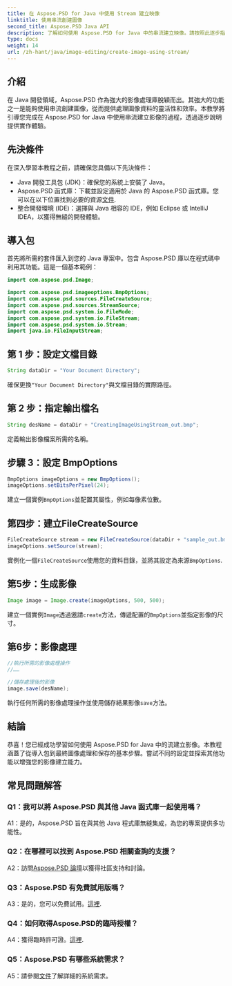 ```yaml
---
title: 在 Aspose.PSD for Java 中使用 Stream 建立映像
linktitle: 使用串流創建圖像
second_title: Aspose.PSD Java API
description: 了解如何使用 Aspose.PSD for Java 中的串流建立映像。請按照此逐步指南進行高效率的影像處理。
type: docs
weight: 14
url: /zh-hant/java/image-editing/create-image-using-stream/
---
```

## 介紹

在 Java 開發領域，Aspose.PSD 作為強大的影像處理庫脫穎而出。其強大的功能之一是能夠使用串流創建圖像，從而提供處理圖像資料的靈活性和效率。本教學將引導您完成在 Aspose.PSD for Java 中使用串流建立影像的過程，透過逐步說明提供實作體驗。

## 先決條件

在深入學習本教程之前，請確保您具備以下先決條件：

- Java 開發工具包 (JDK)：確保您的系統上安裝了 Java。
-  Aspose.PSD 函式庫：下載並設定適用於 Java 的 Aspose.PSD 函式庫。您可以在以下位置找到必要的資源[文件](https://reference.aspose.com/psd/java/).
- 整合開發環境 (IDE)：選擇與 Java 相容的 IDE，例如 Eclipse 或 IntelliJ IDEA，以獲得無縫的開發體驗。

## 導入包

首先將所需的套件匯入到您的 Java 專案中。包含 Aspose.PSD 庫以在程式碼中利用其功能。這是一個基本範例：

```java
import com.aspose.psd.Image;

import com.aspose.psd.imageoptions.BmpOptions;
import com.aspose.psd.sources.FileCreateSource;
import com.aspose.psd.sources.StreamSource;
import com.aspose.psd.system.io.FileMode;
import com.aspose.psd.system.io.FileStream;
import com.aspose.psd.system.io.Stream;
import java.io.FileInputStream;
```

## 第 1 步：設定文檔目錄

```java
String dataDir = "Your Document Directory";
```

確保更換`"Your Document Directory"`與文檔目錄的實際路徑。

## 第 2 步：指定輸出檔名

```java
String desName = dataDir + "CreatingImageUsingStream_out.bmp";
```

定義輸出影像檔案所需的名稱。

## 步驟 3：設定 BmpOptions

```java
BmpOptions imageOptions = new BmpOptions();
imageOptions.setBitsPerPixel(24);
```

建立一個實例`BmpOptions`並配置其屬性，例如每像素位數。

## 第四步：建立FileCreateSource

```java
FileCreateSource stream = new FileCreateSource(dataDir + "sample_out.bmp");
imageOptions.setSource(stream);
```

實例化一個`FileCreateSource`使用您的資料目錄，並將其設定為來源`BmpOptions`.

## 第5步：生成影像

```java
Image image = Image.create(imageOptions, 500, 500);
```

建立一個實例`Image`透過邀請`create`方法，傳遞配置的`BmpOptions`並指定影像的尺寸。

## 第6步：影像處理

```java
//執行所需的影像處理操作
//……

//儲存處理後的影像
image.save(desName);
```

執行任何所需的影像處理操作並使用儲存結果影像`save`方法。

## 結論

恭喜！您已經成功學習如何使用 Aspose.PSD for Java 中的流建立影像。本教程涵蓋了從導入包到最終圖像處理和保存的基本步驟。嘗試不同的設定並探索其他功能以增強您的影像建立能力。

## 常見問題解答

### Q1：我可以將 Aspose.PSD 與其他 Java 函式庫一起使用嗎？

A1：是的，Aspose.PSD 旨在與其他 Java 程式庫無縫集成，為您的專案提供多功能性。

### Q2：在哪裡可以找到 Aspose.PSD 相關查詢的支援？

 A2：訪問[Aspose.PSD 論壇](https://forum.aspose.com/c/psd/34)以獲得社區支持和討論。

### Q3：Aspose.PSD 有免費試用版嗎？

 A3：是的，您可以免費試用。[這裡](https://releases.aspose.com/).

### Q4：如何取得Aspose.PSD的臨時授權？

 A4：獲得臨時許可證。[這裡](https://purchase.aspose.com/temporary-license/).

### Q5：Aspose.PSD 有哪些系統需求？

 A5：請參閱[文件](https://reference.aspose.com/psd/java/)了解詳細的系統需求。